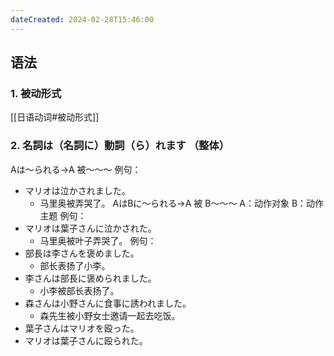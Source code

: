 ```yaml
---
dateCreated: 2024-02-28T15:46:00
---
```

## 语法
### 1. 被动形式
[[日语动词#被动形式]]
### 2. 名詞は（名詞に）動詞（ら）れます  （整体）
Aは〜られる→A 被～～～
例句：
- マリオは泣かされました。
	- 马里奥被弄哭了。
AはBに〜られる→A 被 B～～～
A：动作对象
B：动作主题
例句：
- マリオは葉子さんに泣かされた。
	- 马里奥被叶子弄哭了。
例句：
- 部長は李さんを褒めました。
	- 部长表扬了小李。
- 李さんは部長に褒められました。
	- 小李被部长表扬了。
- 森さんは小野さんに食事に誘われました。
	- 森先生被小野女士邀请一起去吃饭。
- 葉子さんはマリオを殴った。
- マリオは葉子さんに殴られた。